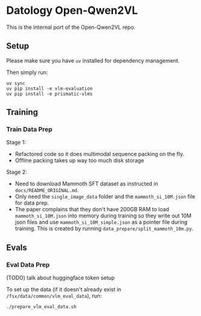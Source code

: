 # Datology Open-Qwen2VL

This is the internal port of the Open-Qwen2VL repo. 

## Setup

Please make sure you have `uv` installed for dependency management. 

Then simply run: 
```Shell
uv sync
uv pip install -e vlm-evaluation
uv pip install -e prismatic-vlms
```

## Training

### Train Data Prep

Stage 1:
- Refactored code so it does multimodal sequence packing on the fly. 
- Offline packing takes up way too much disk storage

Stage 2:
- Need to download Mammoth SFT dataset as instructed in `docs/README_ORIGINAL.md`. 
- Only need the `single_image_data` folder and the `mammoth_si_10M.json` file for data prep. 
- The paper complains that they don't have 200GB RAM to load `mammoth_si_10M.json` into memory during training so they write out 10M json files and use `mammoth_si_10M_simple.json` as a pointer file during training. This is created by running `data_prepare/split_mammoth_10m.py`.




## Evals

### Eval Data Prep

(TODO) talk about huggingface token setup

To set up the data (if it doesn't already exist in `/fsx/data/common/vlm_eval_data`), run:
```Shell
./prepare_vlm_eval_data.sh
```
